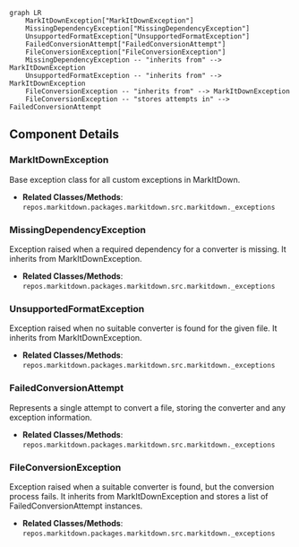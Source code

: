 ```mermaid
graph LR
    MarkItDownException["MarkItDownException"]
    MissingDependencyException["MissingDependencyException"]
    UnsupportedFormatException["UnsupportedFormatException"]
    FailedConversionAttempt["FailedConversionAttempt"]
    FileConversionException["FileConversionException"]
    MissingDependencyException -- "inherits from" --> MarkItDownException
    UnsupportedFormatException -- "inherits from" --> MarkItDownException
    FileConversionException -- "inherits from" --> MarkItDownException
    FileConversionException -- "stores attempts in" --> FailedConversionAttempt
```

## Component Details

### MarkItDownException
Base exception class for all custom exceptions in MarkItDown.
- **Related Classes/Methods**: `repos.markitdown.packages.markitdown.src.markitdown._exceptions`

### MissingDependencyException
Exception raised when a required dependency for a converter is missing. It inherits from MarkItDownException.
- **Related Classes/Methods**: `repos.markitdown.packages.markitdown.src.markitdown._exceptions`

### UnsupportedFormatException
Exception raised when no suitable converter is found for the given file. It inherits from MarkItDownException.
- **Related Classes/Methods**: `repos.markitdown.packages.markitdown.src.markitdown._exceptions`

### FailedConversionAttempt
Represents a single attempt to convert a file, storing the converter and any exception information.
- **Related Classes/Methods**: `repos.markitdown.packages.markitdown.src.markitdown._exceptions`

### FileConversionException
Exception raised when a suitable converter is found, but the conversion process fails. It inherits from MarkItDownException and stores a list of FailedConversionAttempt instances.
- **Related Classes/Methods**: `repos.markitdown.packages.markitdown.src.markitdown._exceptions`
